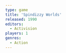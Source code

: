 ```yaml
---
type: game
title: 'Spindizzy Worlds'
released: 1990
editors: 
  - Activision
players: 1
genres:
  - Action
---
```

